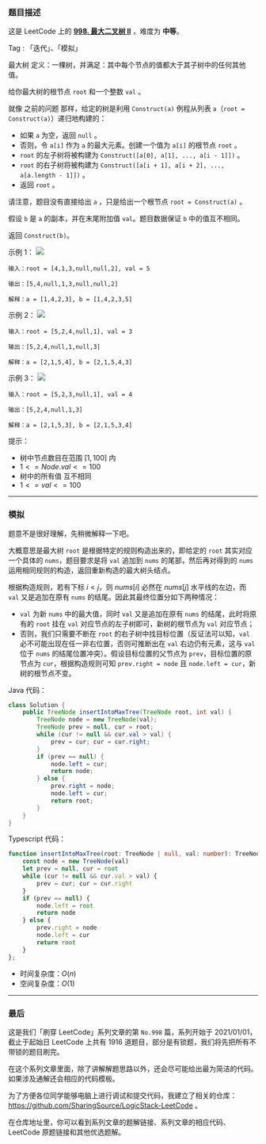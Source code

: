 ### 题目描述

这是 LeetCode 上的 **[998. 最大二叉树 II](https://leetcode.cn/problems/maximum-binary-tree-ii/solution/by-ac_oier-v82s/)** ，难度为 **中等**。

Tag : 「迭代」、「模拟」



最大树 定义：一棵树，并满足：其中每个节点的值都大于其子树中的任何其他值。

给你最大树的根节点 `root` 和一个整数 `val` 。

就像 之前的问题 那样，给定的树是利用 `Construct(a)` 例程从列表 `a`（`root = Construct(a)`）递归地构建的：

* 如果 `a` 为空，返回 `null` 。
* 否则，令 `a[i]` 作为 `a` 的最大元素。创建一个值为 `a[i]` 的根节点 `root` 。
* `root` 的左子树将被构建为 `Construct([a[0], a[1], ..., a[i - 1]])` 。
* `root` 的右子树将被构建为 `Construct([a[i + 1], a[i + 2], ..., a[a.length - 1]])` 。
* 返回 `root` 。

请注意，题目没有直接给出 `a` ，只是给出一个根节点 `root = Construct(a)` 。

假设 `b` 是 `a` 的副本，并在末尾附加值 `val`。题目数据保证 `b` 中的值互不相同。

返回 `Construct(b)`。

示例 1：
![](https://assets.leetcode-cn.com/aliyun-lc-upload/uploads/2019/02/23/maximum-binary-tree-1-2.png)
```
输入：root = [4,1,3,null,null,2], val = 5

输出：[5,4,null,1,3,null,null,2]

解释：a = [1,4,2,3], b = [1,4,2,3,5]
```
示例 2：
![](https://assets.leetcode-cn.com/aliyun-lc-upload/uploads/2019/02/23/maximum-binary-tree-2-2.png)
```
输入：root = [5,2,4,null,1], val = 3

输出：[5,2,4,null,1,null,3]

解释：a = [2,1,5,4], b = [2,1,5,4,3]
```
示例 3：
![](https://assets.leetcode-cn.com/aliyun-lc-upload/uploads/2019/02/23/maximum-binary-tree-3-2.png)
```
输入：root = [5,2,3,null,1], val = 4

输出：[5,2,4,null,1,3]

解释：a = [2,1,5,3], b = [2,1,5,3,4]
```

提示：
* 树中节点数目在范围 $[1, 100]$ 内
* $1 <= Node.val <= 100$
* 树中的所有值 互不相同
* $1 <= val <= 100$

---

### 模拟

题意不是很好理解，先稍微解释一下吧。

大概意思是最大树 `root` 是根据特定的规则构造出来的，即给定的 `root` 其实对应一个具体的 `nums`，题目要求是将 `val` 追加到 `nums` 的尾部，然后再对得到的 `nums` 运用相同规则的构造，返回重新构造的最大树头结点。

根据构造规则，若有下标 $i < j$，则 $nums[i]$ 必然在 $nums[j]$ 水平线的左边，而 `val` 又是追加在原有 `nums` 的结尾。因此其最终位置分如下两种情况：

* `val` 为新 `nums` 中的最大值，同时 `val` 又是追加在原有 `nums` 的结尾，此时将原有的 `root` 挂在 `val` 对应节点的左子树即可，新树的根节点为 `val` 对应节点；
* 否则，我们只需要不断在 `root` 的右子树中找目标位置（反证法可以知，`val` 必不可能出现在任一非右位置，否则可推断出在 `val` 右边仍有元素，这与 `val` 位于 `nums` 的结尾位置冲突）。假设目标位置的父节点为 `prev`，目标位置的原节点为 `cur`，根据构造规则可知 `prev.right = node` 且 `node.left = cur`，新树的根节点不变。

Java 代码：
```Java
class Solution {
    public TreeNode insertIntoMaxTree(TreeNode root, int val) {
        TreeNode node = new TreeNode(val);
        TreeNode prev = null, cur = root;
        while (cur != null && cur.val > val) {
            prev = cur; cur = cur.right;
        }
        if (prev == null) {
            node.left = cur;
            return node;
        } else {
            prev.right = node;
            node.left = cur;
            return root;
        }
    }
}
```
Typescript 代码：
```Typescript
function insertIntoMaxTree(root: TreeNode | null, val: number): TreeNode | null {
    const node = new TreeNode(val)
    let prev = null, cur = root
    while (cur != null && cur.val > val) {
        prev = cur; cur = cur.right
    }
    if (prev == null) {
        node.left = root
        return node
    } else {
        prev.right = node
        node.left = cur
        return root
    }
};
```
* 时间复杂度：$O(n)$
* 空间复杂度：$O(1)$

---

### 最后

这是我们「刷穿 LeetCode」系列文章的第 `No.998` 篇，系列开始于 2021/01/01，截止于起始日 LeetCode 上共有 1916 道题目，部分是有锁题，我们将先把所有不带锁的题目刷完。

在这个系列文章里面，除了讲解解题思路以外，还会尽可能给出最为简洁的代码。如果涉及通解还会相应的代码模板。

为了方便各位同学能够电脑上进行调试和提交代码，我建立了相关的仓库：https://github.com/SharingSource/LogicStack-LeetCode 。

在仓库地址里，你可以看到系列文章的题解链接、系列文章的相应代码、LeetCode 原题链接和其他优选题解。

